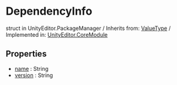 # DependencyInfo
struct in UnityEditor.PackageManager
 / Inherits from: <a href="https://docs.unity3d.com/6000.0/Documentation/ScriptReference/ValueType.html">ValueType</a> / Implemented in: <a href="https://docs.unity3d.com/6000.0/Documentation/ScriptReference/UnityEditor.CoreModule.html">UnityEditor.CoreModule</a>

## Properties
- <a href="https://docs.unity3d.com/6000.0/Documentation/ScriptReference/DependencyInfo-name.html">name</a> : String
- <a href="https://docs.unity3d.com/6000.0/Documentation/ScriptReference/DependencyInfo-version.html">version</a> : String
